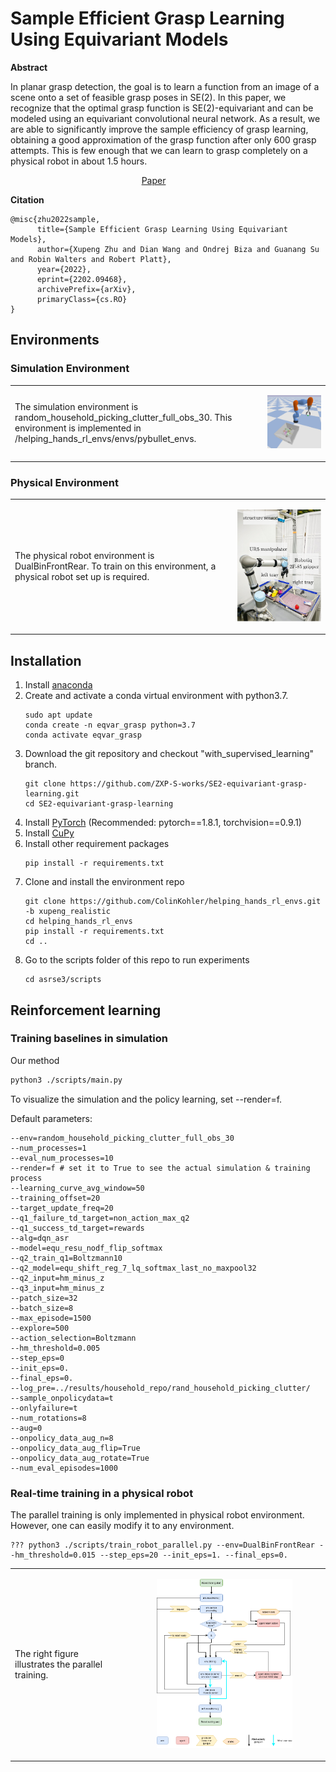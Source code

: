 # Sample Efficient Grasp Learning Using Equivariant Models

**Abstract**

In planar grasp detection, the goal is to learn a function from an image of a scene onto a set of feasible grasp poses
in SE(2). In this paper, we recognize that the optimal grasp function is SE(2)-equivariant and can be modeled
using an equivariant convolutional neural network. As a result, we are able to significantly improve the sample
efficiency of grasp learning, obtaining a good approximation of the grasp function after only 600 grasp attempts. This
is few enough that we can learn to grasp completely on a physical robot in about 1.5 hours.

<center>
<a href="https://arxiv.org/abs/2202.09468">Paper</a> &emsp;&emsp;&emsp;
</center>


**Citation**

```
@misc{zhu2022sample,
      title={Sample Efficient Grasp Learning Using Equivariant Models}, 
      author={Xupeng Zhu and Dian Wang and Ondrej Biza and Guanang Su and Robin Walters and Robert Platt},
      year={2022},
      eprint={2202.09468},
      archivePrefix={arXiv},
      primaryClass={cs.RO}
}
```



## Environments

### Simulation Environment

<table border="0">
 <tr>
    <td>The simulation environment is random_household_picking_clutter_full_obs_30. This environment is implemented in /helping_hands_rl_envs/envs/pybullet_envs.
</td>
    <td><p align="center">
<img width="180%" src="./images/simulation_env.png">
</p></td>
 </tr>
</table>


### Physical Environment


<table border="0">
 <tr>
    <td>The physical robot environment is DualBinFrontRear. To train on this environment, a physical robot set up is required.
</td>
    <td><p align="center">
<img width="150%" src="./images/UR5_setup.png">
</p></td>
 </tr>
</table>


## Installation


1. Install [anaconda](https://docs.conda.io/projects/conda/en/latest/user-guide/install/)
1. Create and activate a conda virtual environment with python3.7.
    ```
    sudo apt update
    conda create -n eqvar_grasp python=3.7
    conda activate eqvar_grasp
    ```
1. Download the git repository and checkout "with_supervised_learning" branch.
    ```
    git clone https://github.com/ZXP-S-works/SE2-equivariant-grasp-learning.git
    cd SE2-equivariant-grasp-learning
    ```
1. Install [PyTorch](https://pytorch.org/) (Recommended: pytorch==1.8.1, torchvision==0.9.1)
1. Install [CuPy](https://github.com/cupy/cupy)
1. Install other requirement packages
    ```
    pip install -r requirements.txt
    ```
1. Clone and install the environment repo 
    ```
    git clone https://github.com/ColinKohler/helping_hands_rl_envs.git -b xupeng_realistic
    cd helping_hands_rl_envs
    pip install -r requirements.txt
    cd ..
    ```
1. Go to the scripts folder of this repo to run experiments
    ```
    cd asrse3/scripts
    ```

## Reinforcement learning


### Training baselines in simulation

Our method
```bash
python3 ./scripts/main.py 
```

To visualize the simulation and the policy learning, set --render=f.

Default parameters:
```
--env=random_household_picking_clutter_full_obs_30
--num_processes=1
--eval_num_processes=10
--render=f # set it to True to see the actual simulation & training process
--learning_curve_avg_window=50
--training_offset=20
--target_update_freq=20
--q1_failure_td_target=non_action_max_q2
--q1_success_td_target=rewards
--alg=dqn_asr
--model=equ_resu_nodf_flip_softmax
--q2_train_q1=Boltzmann10
--q2_model=equ_shift_reg_7_lq_softmax_last_no_maxpool32
--q2_input=hm_minus_z
--q3_input=hm_minus_z
--patch_size=32 
--batch_size=8
--max_episode=1500
--explore=500
--action_selection=Boltzmann
--hm_threshold=0.005
--step_eps=0
--init_eps=0.
--final_eps=0. 
--log_pre=../results/household_repo/rand_household_picking_clutter/ 
--sample_onpolicydata=t 
--onlyfailure=t 
--num_rotations=8 
--aug=0
--onpolicy_data_aug_n=8 
--onpolicy_data_aug_flip=True 
--onpolicy_data_aug_rotate=True 
--num_eval_episodes=1000
```

### Real-time training in a physical robot
The parallel training is only implemented in physical robot environment. However, one can easily modify it to any environment.

```
??? python3 ./scripts/train_robot_parallel.py --env=DualBinFrontRear --hm_threshold=0.015 --step_eps=20 --init_eps=1. --final_eps=0.
```

<table border="0">
 <tr>
    <td>The right figure illustrates the parallel training.
</td>
    <td><p align="center">
<img width="70%" src="./images/dualbin_paralle_run.png">
</p></td>
 </tr>
</table>


